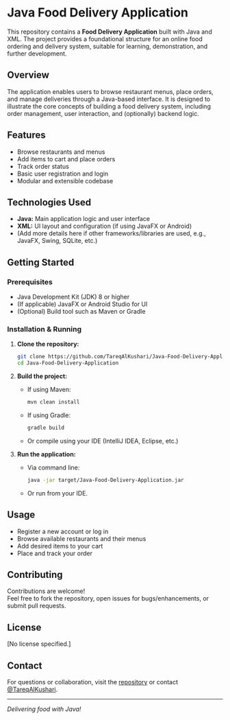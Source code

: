 # Java Food Delivery Application

This repository contains a **Food Delivery Application** built with Java and XML. The project provides a foundational structure for an online food ordering and delivery system, suitable for learning, demonstration, and further development.

## Overview

The application enables users to browse restaurant menus, place orders, and manage deliveries through a Java-based interface. It is designed to illustrate the core concepts of building a food delivery system, including order management, user interaction, and (optionally) backend logic.

## Features

- Browse restaurants and menus
- Add items to cart and place orders
- Track order status
- Basic user registration and login
- Modular and extensible codebase

## Technologies Used

- **Java:** Main application logic and user interface
- **XML:** UI layout and configuration (if using JavaFX or Android)
- (Add more details here if other frameworks/libraries are used, e.g., JavaFX, Swing, SQLite, etc.)

## Getting Started

### Prerequisites

- Java Development Kit (JDK) 8 or higher
- (If applicable) JavaFX or Android Studio for UI
- (Optional) Build tool such as Maven or Gradle

### Installation & Running

1. **Clone the repository:**
   ```bash
   git clone https://github.com/TareqAlKushari/Java-Food-Delivery-Application.git
   cd Java-Food-Delivery-Application
   ```

2. **Build the project:**
   - If using Maven:
     ```bash
     mvn clean install
     ```
   - If using Gradle:
     ```bash
     gradle build
     ```
   - Or compile using your IDE (IntelliJ IDEA, Eclipse, etc.)

3. **Run the application:**
   - Via command line:
     ```bash
     java -jar target/Java-Food-Delivery-Application.jar
     ```
   - Or run from your IDE.

## Usage

- Register a new account or log in
- Browse available restaurants and their menus
- Add desired items to your cart
- Place and track your order

## Contributing

Contributions are welcome!  
Feel free to fork the repository, open issues for bugs/enhancements, or submit pull requests.

## License

[No license specified.]

## Contact

For questions or collaboration, visit the [repository](https://github.com/TareqAlKushari/Java-Food-Delivery-Application) or contact [@TareqAlKushari](https://github.com/TareqAlKushari).

---

*Delivering food with Java!*
